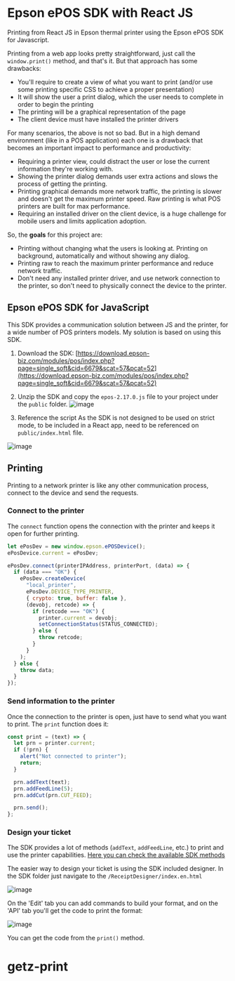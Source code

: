 # Epson ePOS SDK with React JS

Printing from React JS in Epson thermal printer using the Epson ePOS SDK for Javascript.

Printing from a web app looks pretty straightforward, just call the `window.print()` method, and that's it. But that approach has some drawbacks:

- You'll require to create a view of what you want to print (and/or use some printing specific CSS to achieve a proper presentation)
- It will show the user a print dialog, which the user needs to complete in order to begin the printing
- The printing will be a graphical representation of the page
- The client device must have installed the printer drivers

For many scenarios, the above is not so bad. But in a high demand environment (like in a POS application) each one is a drawback that becomes an important impact to performance and productivity:

- Requiring a printer view, could distract the user or lose the current information they're working with.
- Showing the printer dialog demands user extra actions and slows the process of getting the printing.
- Printing graphical demands more network traffic, the printing is slower and doesn't get the maximum printer speed. Raw printing is what POS printers are built for max performance.
- Requiring an installed driver on the client device, is a huge challenge for mobile users and limits application adoption.

So, the **goals** for this project are:

- Printing without changing what the users is looking at. Printing on background, automatically and without showing any dialog.
- Printing raw to reach the maximum printer performance and reduce network traffic.
- Don't need any installed printer driver, and use network connection to the printer, so don't need to physically connect the device to the printer.

## Epson ePOS SDK for JavaScript

This SDK provides a communication solution between JS and the printer, for a wide number of POS printers models. My solution is based on using this SDK.

1. Download the SDK: [https://download.epson-biz.com/modules/pos/index.php?page=single_soft&cid=6679&scat=57&pcat=52](https://download.epson-biz.com/modules/pos/index.php?page=single_soft&cid=6679&scat=57&pcat=52)

2. Unzip the SDK and copy the `epos-2.17.0.js` file to your project under the `public` folder.
   ![image](https://dev-to-uploads.s3.amazonaws.com/uploads/articles/iy55udce1lnwz3zw3wg5.png)

3. Reference the script
   As the SDK is not designed to be used on strict mode, to be included in a React app, need to be referenced on `public/index.html` file.

![image](https://dev-to-uploads.s3.amazonaws.com/uploads/articles/ykkmxw6nqlzzjrawdzhd.png)

## Printing

Printing to a network printer is like any other communication process, connect to the device and send the requests.

### Connect to the printer

The `connect` function opens the connection with the printer and keeps it open for further printing.

```javascript
let ePosDev = new window.epson.ePOSDevice();
ePosDevice.current = ePosDev;

ePosDev.connect(printerIPAddress, printerPort, (data) => {
  if (data === "OK") {
    ePosDev.createDevice(
      "local_printer",
      ePosDev.DEVICE_TYPE_PRINTER,
      { crypto: true, buffer: false },
      (devobj, retcode) => {
        if (retcode === "OK") {
          printer.current = devobj;
          setConnectionStatus(STATUS_CONNECTED);
        } else {
          throw retcode;
        }
      }
    );
  } else {
    throw data;
  }
});
```

### Send information to the printer

Once the connection to the printer is open, just have to send what you want to print. The `print` function does it:

```javascript
const print = (text) => {
  let prn = printer.current;
  if (!prn) {
    alert("Not connected to printer");
    return;
  }

  prn.addText(text);
  prn.addFeedLine(5);
  prn.addCut(prn.CUT_FEED);

  prn.send();
};
```

### Design your ticket

The SDK provides a lot of methods (`addText`, `addFeedLine`, etc.) to print and use the printer capabilities. [Here you can check the available SDK methods ](https://reference.epson-biz.com/modules/ref_epos_sdk_js_en/index.php?content_id=1#BHIDAHEE)

The easier way to design your ticket is using the SDK included designer. In the SDK folder just navigate to the `/ReceiptDesigner/index.en.html`

![image](https://dev-to-uploads.s3.amazonaws.com/uploads/articles/e55qxhblsjosk55fdmfs.png)

On the 'Edit' tab you can add commands to build your format, and on the 'API' tab you'll get the code to print the format:

![image](https://dev-to-uploads.s3.amazonaws.com/uploads/articles/oi8993afcuze7t4s009h.png)

You can get the code from the `print()` method.
# getz-print
